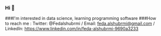 ### Hi 👋
###I'm interested in data science, learning programming software 
###How to reach me : Twitter: @Fedalshubrmi / Email: feda.alshubrmi@gmail.com / LinkedIn: https://www.linkedin.com/in/feda-alshubrmi-9690a3233
